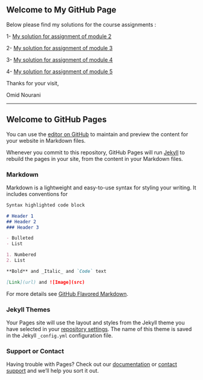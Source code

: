 ## Welcome to My GitHub Page 
Below please find my solutions for the course assignments :

1- [My solution for assignment of module 2](https://omid-nourani.github.io/Coursera_HTML-CSS-JS/module2-solution/)

2- [My solution for assignment of module 3](https://omid-nourani.github.io/Coursera_HTML-CSS-JS/module3-solution/)

3- [My solution for assignment of module 4](https://omid-nourani.github.io/Coursera_HTML-CSS-JS/module4-solution/)

4- [My solution for assignment of module 5](https://omid-nourani.github.io/Coursera_HTML-CSS-JS/module5-solution/)

Thanks for your visit,


Omid Nourani

--------------------------

## Welcome to GitHub Pages

You can use the [editor on GitHub](https://github.com/omid-nourani/Coursera_HTML-CSS-JS/edit/gh-pages/index.md) to maintain and preview the content for your website in Markdown files.

Whenever you commit to this repository, GitHub Pages will run [Jekyll](https://jekyllrb.com/) to rebuild the pages in your site, from the content in your Markdown files.

### Markdown

Markdown is a lightweight and easy-to-use syntax for styling your writing. It includes conventions for

```markdown
Syntax highlighted code block

# Header 1
## Header 2
### Header 3

- Bulleted
- List

1. Numbered
2. List

**Bold** and _Italic_ and `Code` text

[Link](url) and ![Image](src)
```

For more details see [GitHub Flavored Markdown](https://guides.github.com/features/mastering-markdown/).

### Jekyll Themes

Your Pages site will use the layout and styles from the Jekyll theme you have selected in your [repository settings](https://github.com/omid-nourani/Coursera_HTML-CSS-JS/settings). The name of this theme is saved in the Jekyll `_config.yml` configuration file.

### Support or Contact

Having trouble with Pages? Check out our [documentation](https://docs.github.com/categories/github-pages-basics/) or [contact support](https://support.github.com/contact) and we’ll help you sort it out.
